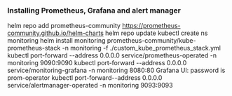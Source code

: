 ### Installing Prometheus, Grafana and alert manager ###

helm repo add prometheus-community https://prometheus-community.github.io/helm-charts
helm repo update
kubectl create ns monitoring
helm install monitoring prometheus-community/kube-prometheus-stack -n monitoring -f ./custom_kube_prometheus_stack.yml
kubectl port-forward --address 0.0.0.0 service/prometheus-operated -n monitoring 9090:9090
kubectl port-forward --address 0.0.0.0 service/monitoring-grafana -n monitoring 8080:80
Grafana UI: password is prom-operator
kubectl port-forward--address 0.0.0.0  service/alertmanager-operated -n monitoring 9093:9093
